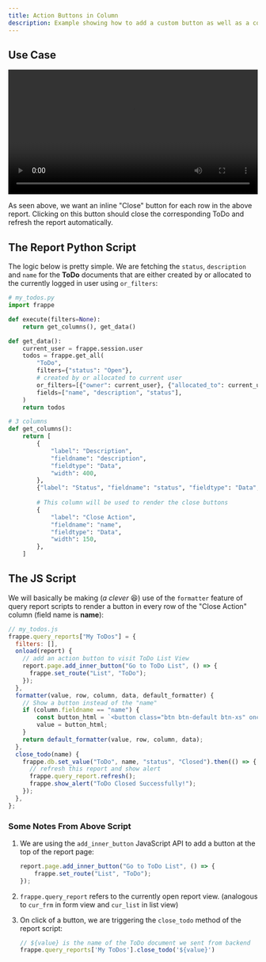 ```yaml
---
title: Action Buttons in Column
description: Example showing how to add a custom button as well as a column of buttons to a script report.
---
```


## Use Case

<video style="width: 100%" src="/mytodos-report.mp4" controls title="My ToDos Report"></video>

As seen above, we want an inline "Close" button for each row in the above report. Clicking on this button should close the corresponding ToDo and refresh the report automatically.

## The Report Python Script

The logic below is pretty simple. We are fetching the `status`, `description` and `name` for the **ToDo** documents that are either created by or allocated to the currently logged in user using `or_filters`:

```py {12-14}
# my_todos.py
import frappe

def execute(filters=None):
    return get_columns(), get_data()

def get_data():
    current_user = frappe.session.user
    todos = frappe.get_all(
        "ToDo",
        filters={"status": "Open"},
        # created by or allocated to current user
        or_filters=[{"owner": current_user}, {"allocated_to": current_user}],
        fields=["name", "description", "status"],
    )
    return todos

# 3 columns
def get_columns():
    return [
        {
            "label": "Description",
            "fieldname": "description",
            "fieldtype": "Data",
            "width": 400,
        },
        {"label": "Status", "fieldname": "status", "fieldtype": "Data", "width": 200},
        
        # This column will be used to render the close buttons
        {
            "label": "Close Action",
            "fieldname": "name",
            "fieldtype": "Data",
            "width": 150,
        },
    ]
```

## The JS Script

We will basically be making (*a clever* 😆) use of the `formatter` feature of query report scripts to render a button in every row of the "Close Action" column (field name is **name**):

```js {9-16}
// my_todos.js
frappe.query_reports["My ToDos"] = {
  filters: [],
  onload(report) {
    // add an action button to visit ToDo List View
    report.page.add_inner_button("Go to ToDo List", () => {
      frappe.set_route("List", "ToDo");
    });
  },
  formatter(value, row, column, data, default_formatter) {
    // Show a button instead of the "name"
    if (column.fieldname == "name") {
        const button_html = `<button class="btn btn-default btn-xs" onclick="frappe.query_reports['My ToDos'].close_todo('${value}')">Close</button>`;
        value = button_html;
    }
    return default_formatter(value, row, column, data);
  },
  close_todo(name) {
    frappe.db.set_value("ToDo", name, "status", "Closed").then(() => {
      // refresh this report and show alert
      frappe.query_report.refresh();
      frappe.show_alert("ToDo Closed Successfully!");
    });
  },
};
```

### Some Notes From Above Script

1. We are using the `add_inner_button` JavaScript API to add a button at the top of the report page:

    ```js
    report.page.add_inner_button("Go to ToDo List", () => {
        frappe.set_route("List", "ToDo");
    });
    ```

2. `frappe.query_report` refers to the currently open report view. (analogous to `cur_frm` in form view and `cur_list` in list view)

3. On click of a button, we are triggering the `close_todo` method of the report script:

    ```js
    // ${value} is the name of the ToDo document we sent from backend
    frappe.query_reports['My ToDos'].close_todo('${value}')
    ```
